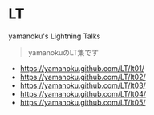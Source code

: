 # LT
yamanoku's Lightning Talks
> yamanokuのLT集です

- https://yamanoku.github.com/LT/lt01/
- https://yamanoku.github.com/LT/lt02/
- https://yamanoku.github.com/LT/lt03/
- https://yamanoku.github.com/LT/lt04/
- https://yamanoku.github.com/LT/lt05/
